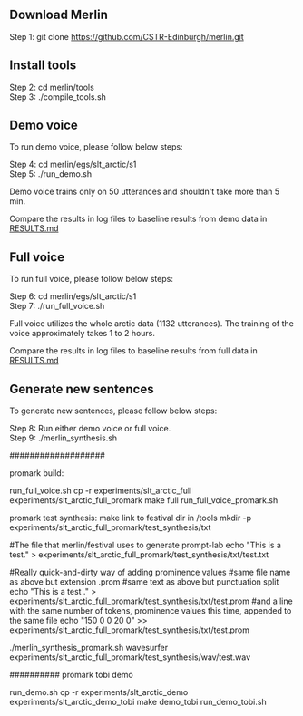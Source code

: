 Download Merlin
---------------

Step 1: git clone https://github.com/CSTR-Edinburgh/merlin.git 

Install tools
-------------

Step 2: cd merlin/tools <br/>
Step 3: ./compile_tools.sh

Demo voice
----------

To run demo voice, please follow below steps:
 
Step 4: cd merlin/egs/slt_arctic/s1 <br/>
Step 5: ./run_demo.sh

Demo voice trains only on 50 utterances and shouldn't take more than 5 min. 

Compare the results in log files to baseline results from demo data in [RESULTS.md](https://github.com/CSTR-Edinburgh/merlin/blob/master/egs/slt_arctic/s1/RESULTS.md)

Full voice
----------

To run full voice, please follow below steps:

Step 6: cd merlin/egs/slt_arctic/s1 <br/>
Step 7: ./run_full_voice.sh

Full voice utilizes the whole arctic data (1132 utterances). The training of the voice approximately takes 1 to 2 hours. 

Compare the results in log files to baseline results from full data in [RESULTS.md](https://github.com/CSTR-Edinburgh/merlin/blob/master/egs/slt_arctic/s1/RESULTS.md)

Generate new sentences
----------------------

To generate new sentences, please follow below steps:

Step 8: Run either demo voice or full voice. <br/>
Step 9: ./merlin_synthesis.sh

###################

promark build:

run_full_voice.sh
cp -r experiments/slt_arctic_full  experiments/slt_arctic_full_promark
make full
run_full_voice_promark.sh

promark test synthesis:
make link to festival dir in <MERLIN>/tools
mkdir -p experiments/slt_arctic_full_promark/test_synthesis/txt

#The file that merlin/festival uses to generate prompt-lab 
echo "This is a test." > experiments/slt_arctic_full_promark/test_synthesis/txt/test.txt

#Really quick-and-dirty way of adding prominence values
#same file name as above but extension .prom
#same text as above but punctuation split
echo "This is a test ." > experiments/slt_arctic_full_promark/test_synthesis/txt/test.prom
#and a line with the same number of tokens, prominence values this time, appended to the same file
echo "150 0 0 20 0" >> experiments/slt_arctic_full_promark/test_synthesis/txt/test.prom

./merlin_synthesis_promark.sh
wavesurfer experiments/slt_arctic_full_promark/test_synthesis/wav/test.wav

##########
promark tobi demo

run_demo.sh
cp -r experiments/slt_arctic_demo experiments/slt_arctic_demo_tobi
make demo_tobi
run_demo_tobi.sh